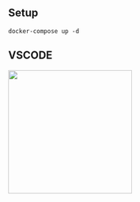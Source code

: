 ## Setup
```
docker-compose up -d
```

## VSCODE

<img src="https://github.com/oscar3x39/docker-nginx-xdebug/vscode.png" width="250">